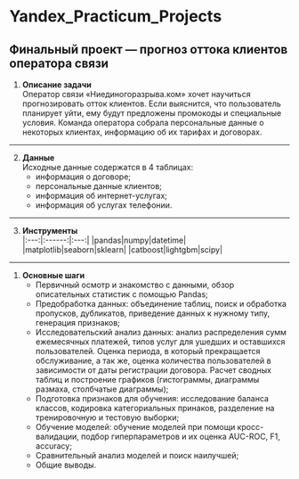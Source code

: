 # Yandex_Practicum_Projects
## Финальный проект — прогноз оттока клиентов оператора связи

1. **Описание задачи**    
   Оператор связи «Ниединогоразрыва.ком» хочет научиться прогнозировать отток клиентов. Если выяснится, что пользователь планирует уйти, ему будут предложены промокоды и специальные условия. 
   Команда оператора собрала персональные данные о некоторых клиентах, информацию об их тарифах и договорах. 
---
2. **Данные**     
   Исходные данные содержатся в 4 таблицах:
   - информация о договоре;
   - персональные данные клиентов;
   - информация об интернет-услугах;
   - информация об услугах телефонии.
---
3. **Инструменты**   
|:---:|:------:|:---:|
|pandas|numpy|datetime|
|matplotlib|seaborn|sklearn|
|catboost|lightgbm|scipy|
  
---
1. **Основные шаги**     
   - Первичный осмотр и знакомство с данными, обзор описательных статистик с помощью Pandas;
   - Предобработка данных: объединение таблиц, поиск и обработка пропусков, дубликатов, приведение данных к нужному типу, генерация признаков;
   - Исследовательский анализ данных: анализ распределения сумм ежемесячных платежей, типов услуг для ушедших и оставшихся пользователей. Оценка периода, в который прекращается обслуживание, а так же, оценка количества пользователей в зависимости от даты регистрации договора. Расчет сводных таблиц и построение графиков (гистограммы, диаграммы размаха, столбчатые диаграммы);
   - Подготовка признаков для обучения: исследование баланса классов, кодировка категориальных принаков, разделение на тренировочную и тестовую выборки;
   - Обучение моделей: обучение моделей при помощи кросс-валидации, подбор гиперпараметров и их оценка AUC-ROC, F1, accuracy;
   - Сравнительный анализ моделей и поиск наилучшей;
   - Общие выводы.






